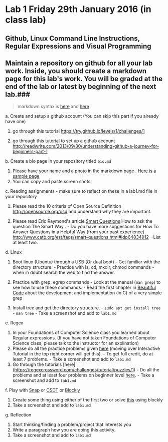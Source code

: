 # Lab 1  Friday 29th January 2016 (in class lab)

## Github, Linux Command Line Instructions, Regular Expressions and Visual Programming

## Maintain a repository on github for all your lab work. Inside, you should create a markdown page for this lab's work. You will be graded at the end of the lab or latest by beginning of the next lab.###
> markdown syntax is [here](https://help.github.com/articles/basic-writing-and-formatting-syntax/) and [here](https://guides.github.com/features/mastering-markdown/) 

a. Create and setup a github account (You can skip this part if you already have one)
  1. go through this tutorial https://try.github.io/levels/1/challenges/1

  2. go through this tutorial to set up a github account http://readwrite.com/2013/09/30/understanding-github-a-journey-for-beginners-part-1

b. Create a bio page in your repository titled `bio.md`
  1. Please have your name and a photo in the markdown page . [Here is a sample page](https://github.com/mskmoorthy/Doc-ex1/blob/master/lab-1-sample.Md) 
  2. You can copy and paste screen shots. 

c. Reading assignments - make sure to reflect on these in a lab1.md file in your repository 
  1. Please read the 10 criteria of Open Source Definition http://opensource.org/osd and understand why they are important.

  2. Please read Eric Raymond's article [Smart Questions](http://www.catb.org/esr/faqs/smart-questions.html) How to ask the question The Smart Way . 
    - Do you have more suggestions for How To Answer Questions in a Helpful Way (from your past experience) http://www.catb.org/esr/faqs/smart-questions.html#idp64834912 
    - List at least two.

d. Linux 
  1. Boot linux (Ubuntu) through a USB (Or dual boot)
    - Get familiar with the directory structure.
    - Practice with ls, cd, mkdir, chmod commands - when in doubt search the web to find the answer.

  2. Practice with grep, egrep commands
    - Look at the manual (`man grep`) to see how to use these commands. 
    - Read the first chapter in [Beautiful Code](https://github.com/onestraw/ebook/blob/master/09_other/%E4%BB%A3%E7%A0%81%E4%B9%8B%E7%BE%8EBeautiful%20Code.pdf) about the development and implementation (in C) of a very simple grep  

  3. Install tree and get the directory structure. 
    - `sudo apt get install tree`
    - `man tree`
    - Take a screenshot and add to `lab1.md`

e. Regex
  1. In your Foundations of Computer Science class you learned about Regular expressions. (If you have not taken Foundations of Computer Science class, please talk to the instructor for an explination)  
  2. Please do all the practice problems given [here](http://regexone.com/) (moving over Interactive Tutorial in the top right corner will get this). 
    - To get full credit, do at least 7 problems.
    - Take a screenshot and add to `lab1.md`
  3. Go through the tutorials [here] (https://regexcrossword.com/challenges/tutorial/puzzles/1) 
    - Do all the problems and at least four problems on beginner level [here](https://regexcrossword.com/challenges/beginner/puzzles/1 ).
    - Take a screenshot and add to `lab1.md`


f. Play with [Snap](http://snap.berkeley.edu/) or [CSDT](https://community.csdt.rpi.edu/) or
[Blockly](https://blockly-games.appspot.com/) 
  1. Create some thing using either of the first two or solve [this](https://blockly-games.appspot.com/maze?lang=en&level=10&skin=0) using blockly
  2. Take a screenshot and add to `lab1.md`


g. Reflection
 1. Start thinking/finding a problem/project that interests you 
 2. Write a paragraph how you are doing this activity.
 3. Take a screenshot and add to `lab1.md`
